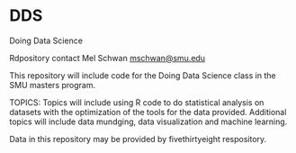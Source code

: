 # DDS
Doing Data Science

Rdpository contact
Mel Schwan
mschwan@smu.edu

This repository will include code for the Doing Data Science class in the SMU masters program. 

TOPICS:
Topics will include using R code to do statistical analysis on datasets with the optimization of the tools for the data provided.
Additional topics will include data mundging, data visualization and machine learning.

Data in this repository may be provided by fivethirtyeight respository.
